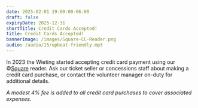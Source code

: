 ```yaml
---
date: 2025-02-01 19:00:00-06:00
draft: false
expiryDate: 2025-12-31
shortTitle: Credit Cards Accepted!
title: Credit Cards Accepted!
bannerImage: /images/Square-CC-Reader.png
audio: /audio/15/upbeat-friendly.mp3
---
```


In 2023 the Wieting started accepting credit card payment using our &copy;[Square](https://squareup.com) reader.  Ask our ticket seller or concessions staff about making a credit card purchase, or contact the volunteer manager on-duty for additional details.   

_A modest 4% fee is added to all credit card purchases to cover associated expenses._  